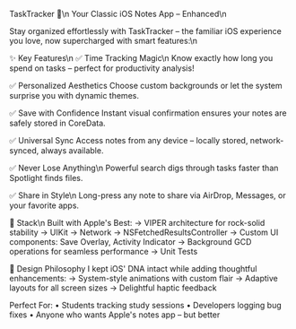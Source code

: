 TaskTracker 📝\n
Your Classic iOS Notes App – Enhanced\n

Stay organized effortlessly with TaskTracker – the familiar iOS experience you love, now supercharged with smart features:\n

✨ Key Features\n
✅ Time Tracking Magic\n
Know exactly how long you spend on tasks – perfect for productivity analysis!

✅ Personalized Aesthetics
Choose custom backgrounds or let the system surprise you with dynamic themes.

✅ Save with Confidence
Instant visual confirmation ensures your notes are safely stored in CoreData.

✅ Universal Sync
Access notes from any device – locally stored, network-synced, always available.

✅ Never Lose Anything\n
Powerful search digs through tasks faster than Spotlight finds files.

✅ Share in Style\n
Long-press any note to share via AirDrop, Messages, or your favorite apps.

🔧 Stack\n
Built with Apple's Best:
→ VIPER architecture for rock-solid stability
→ UIKit
→ Network
→ NSFetchedResultsController
→ Custom UI components: Save Overlay, Activity Indicator
→ Background GCD operations for seamless performance
→ Unit Tests

🎨 Design Philosophy
I kept iOS' DNA intact while adding thoughtful enhancements:
→ System-style animations with custom flair
→ Adaptive layouts for all screen sizes
→ Delightful haptic feedback

Perfect For:
• Students tracking study sessions
• Developers logging bug fixes
• Anyone who wants Apple's notes app – but better
